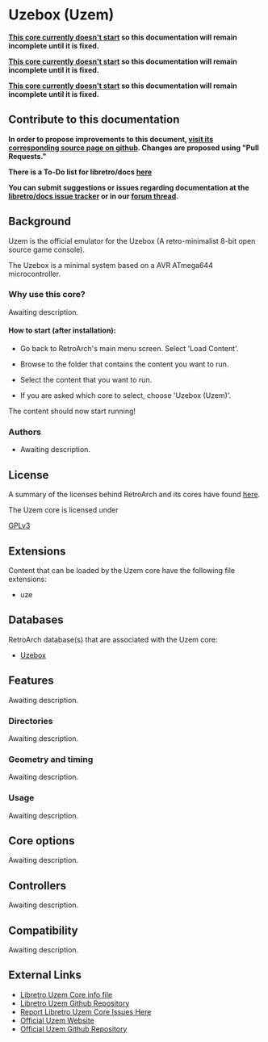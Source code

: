 # Uzebox (Uzem)

**[This core currently doesn't start](https://github.com/libretro/libretro-uzem/issues/2) so this documentation will remain incomplete until it is fixed.**

**[This core currently doesn't start](https://github.com/libretro/libretro-uzem/issues/2) so this documentation will remain incomplete until it is fixed.**

**[This core currently doesn't start](https://github.com/libretro/libretro-uzem/issues/2) so this documentation will remain incomplete until it is fixed.**

## Contribute to this documentation

**In order to propose improvements to this document, [visit its corresponding source page on github](https://github.com/libretro/docs/tree/master/docs/library/uzem.md). Changes are proposed using "Pull Requests."**

**There is a To-Do list for libretro/docs [here](../docguide/todo.md)**

**You can submit suggestions or issues regarding documentation at the [libretro/docs issue tracker](https://github.com/libretro/docs/issues) or in our [forum thread](https://forums.libretro.com/t/wip-adding-pages-to-documentation-site/10078/).**

## Background

Uzem is the official emulator for the Uzebox (A retro-minimalist 8-bit open source game console).

The Uzebox is a minimal system based on a AVR ATmega644 microcontroller. 

### Why use this core?

Awaiting description.

#### How to start (after installation):

- Go back to RetroArch's main menu screen. Select 'Load Content'.

- Browse to the folder that contains the content you want to run.

- Select the content that you want to run.

- If you are asked which core to select, choose 'Uzebox (Uzem)'.

The content should now start running!

### Authors

- Awaiting description.

## License

A summary of the licenses behind RetroArch and its cores have found [here](../development/licenses.md).

The Uzem core is licensed under

[GPLv3](https://github.com/Uzebox/uzebox/blob/master/gpl-3.0.txt)

## Extensions

Content that can be loaded by the Uzem core have the following file extensions:

- uze

## Databases

RetroArch database(s) that are associated with the Uzem core:

- [Uzebox](https://github.com/libretro/libretro-database/blob/master/rdb/Uzebox.rdb)

## Features

Awaiting description.

### Directories

Awaiting description.

### Geometry and timing

Awaiting description.

### Usage

Awaiting description.

## Core options

Awaiting description.

## Controllers

Awaiting description.

## Compatibility

Awaiting description.

## External Links

- [Libretro Uzem Core info file](https://github.com/libretro/libretro-super/blob/master/dist/info/uzem_libretro.info)
- [Libretro Uzem Github Repository](https://github.com/libretro/libretro-uzem)
- [Report Libretro Uzem Core Issues Here](https://github.com/libretro/libretro-uzem/issues)
- [Official Uzem Website](http://belogic.com/uzebox/index.asp)
- [Official Uzem Github Repository](https://github.com/Uzebox/uzebox)